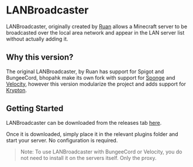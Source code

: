 # LANBroadcaster
LANBroadcaster, originally created by [Ruan](https://gitlab.com/ruany/) allows a Minecraft 
server to be broadcasted over the local area network and appear in the LAN server list without actually adding it.

## Why this version?
The original LANBroadcaster, by Ruan has support for Spigot and BungeeCord, bhopahk make its own fork with support for [Sponge](https://spongepowered.org/) and [Velocity](https://velocitypowered.com/), however this version modularize the project and adds support for [Krypton](https://kryptonmc.org/).

## Getting Started
LANBroadcaster can be downloaded from the releases tab [here](https://github.com/4drian3d/LANBroadcaster/releases).

Once it is downloaded, simply place it in the relevant plugins
folder and start your server. No configuration is required.

> Note: To use LANBroadcaster with BungeeCord or Velocity, you do not need to install it on the servers itself. Only the proxy.
